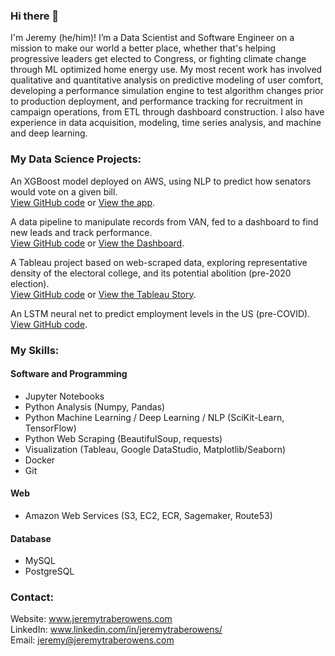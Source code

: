 ### Hi there 👋
I'm Jeremy (he/him)! I’m a Data Scientist and Software Engineer on a mission to make our world a better place, whether that's helping progressive leaders get elected to Congress, or fighting climate change through ML optimized home energy use. My most recent work has involved qualitative and quantitative analysis on predictive modeling of user comfort, developing a performance simulation engine to test algorithm changes prior to production deployment, and performance tracking for recruitment in campaign operations, from ETL through dashboard construction. I also have experience in data acquisition, modeling, time series analysis, and machine and deep learning.

### My Data Science Projects:
An XGBoost model deployed on AWS, using NLP to predict how senators would vote on a given bill.  
[View GitHub code](https://github.com/zapatos24/senator_nlp_vote_prediction) or [View the app](senator-prediction.jeremytraberowens.com).  

A data pipeline to manipulate records from VAN, fed to a dashboard to find new leads and track performance.  
[View GitHub code](https://github.com/zapatos24/va02_volunteer_book) or [View the Dashboard](https://datastudio.google.com/reporting/86e40642-b278-411b-832c-d3ebdce69fef/page/kBxcB).  

A Tableau project based on web-scraped data, exploring representative density of the electoral college, and its potential abolition (pre-2020 election).  
[View GitHub code](https://github.com/zapatos24/The_Electoral_College-Today_and_Tomorrow) or [View the Tableau Story](https://public.tableau.com/profile/jeremy.owens#!/vizhome/Electoral_College_Analysis_Prediction/ElectoralCollegeStory).

An LSTM neural net to predict employment levels in the US (pre-COVID).  
[View GitHub code](https://github.com/zapatos24/Employment_Prediction_LSTM_NN).

### My Skills:

#### Software and Programming
* Jupyter Notebooks
* Python Analysis (Numpy, Pandas)
* Python Machine Learning / Deep Learning / NLP (SciKit-Learn, TensorFlow)
* Python Web Scraping (BeautifulSoup, requests)
* Visualization (Tableau, Google DataStudio, Matplotlib/Seaborn)
* Docker
* Git

#### Web
* Amazon Web Services (S3, EC2, ECR, Sagemaker, Route53)

#### Database
* MySQL
* PostgreSQL

### Contact:
Website: www.jeremytraberowens.com  
LinkedIn: www.linkedin.com/in/jeremytraberowens/  
Email: jeremy@jeremytraberowens.com  


<!--
**zapatos24/zapatos24** is a ✨ _special_ ✨ repository because its `README.md` (this file) appears on your GitHub profile.

Here are some ideas to get you started:

- 🔭 I’m currently working on ...
- 🌱 I’m currently learning ...
- 👯 I’m looking to collaborate on ...
- 🤔 I’m looking for help with ...
- 💬 Ask me about ...
- 📫 How to reach me: ...
- 😄 Pronouns: ...
- ⚡ Fun fact: ...
-->
